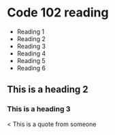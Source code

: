 # Code 102 reading

- Reading 1
- Reading 2
- Reading 3
- Reading 4
- Reading 5
- Reading 6

## This is a heading 2
### This is a heading 3

< This is a quote from someone
